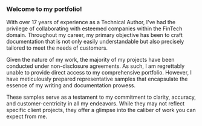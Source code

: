 ### Welcome to my portfolio!
With over 17 years of experience as a Technical Author, I've had the privilege of collaborating with esteemed companies within the FinTech domain. Throughout my career, my primary objective has been to craft documentation that is not only easily understandable but also precisely tailored to meet the needs of customers.

Given the nature of my work, the majority of my projects have been conducted under non-disclosure agreements. As such, I am regrettably unable to provide direct access to my comprehensive portfolio. However, I have meticulously prepared representative samples that encapsulate the essence of my writing and documentation prowess.

These samples serve as a testament to my commitment to clarity, accuracy, and customer-centricity in all my endeavors. While they may not reflect specific client projects, they offer a glimpse into the caliber of work you can expect from me.

<!--
**SilviaDias16/SilviaDias16** is a ✨ _special_ ✨ repository because its `README.md` (this file) appears on your GitHub profile.

Here are some ideas to get you started:

- 🔭 I’m currently working on ...
- 🌱 I’m currently learning ...
- 👯 I’m looking to collaborate on ...
- 🤔 I’m looking for help with ...
- 💬 Ask me about ...
- 📫 How to reach me: ...
- 😄 Pronouns: ...
- ⚡ Fun fact: ...
-->
